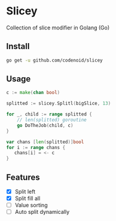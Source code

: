 # Slicey

Collection of slice modifier in Golang (Go)

## Install

```bash
go get -u github.com/codenoid/slicey
```

## Usage

```go
c := make(chan bool)

splitted := slicey.Splitl(bigSlice, 13)

for _, child := range splitted {
	// len(splitted) goroutine
	go DoTheJob(child, c)
}

var chans [len(splitted)]bool
for i := range chans {
   chans[i] = <- c
}
```

## Features

- [x] Split left
- [x] Split fill all
- [ ] Value sorting
- [ ] Auto split dynamically
